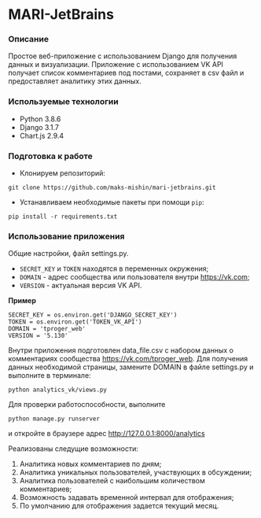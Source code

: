 # MARI-JetBrains


### Описание
Простое веб-приложение с использованием Django для получения данных и визуализации.
Приложение с использованием VK API получает список комментариев под постами, сохраняет в csv файл и предоставляет аналитику этих данных.

### Используемые технологии
- Python 3.8.6
- Django 3.1.7
- Chart.js 2.9.4


### Подготовка к работе
- Клонируем репозиторий:
```
git clone https://github.com/maks-mishin/mari-jetbrains.git
```

- Устанавливаем необходимые пакеты при помощи `pip`:
```
pip install -r requirements.txt
```

### Использование приложения

Общие настройки, файл settings.py.
- `SECRET_KEY` и `TOKEN` находятся в переменных окружения;
- `DOMAIN` - адрес сообщества или пользователя внутри https://vk.com;
- `VERSION` - актуальная версия VK API.

**Пример**
```
SECRET_KEY = os.environ.get('DJANGO_SECRET_KEY')
TOKEN = os.environ.get('TOKEN_VK_API')
DOMAIN = 'tproger_web'
VERSION = '5.130'
```

Внутри приложения подготовлен data_file.csv с набором данных о комментариях сообщества https://vk.com/tproger_web.
Для получения данных необходимой страницы, замените DOMAIN в файле settings.py и выполните в терминале:
```
python analytics_vk/views.py
```

Для проверки работоспособности, выполните
```
python manage.py runserver
```
и откройте в браузере адрес http://127.0.0.1:8000/analytics

Реализованы следущие возможности:
1. Аналитика новых комментариев по дням;
2. Аналитика уникальных пользователей, участвующих в обсуждении;
3. Аналитика пользователей с наибольшим количеством комментариев;
4. Возможность задавать временной интервал для отображения;
5. По умолчанию для отображения задается текущий месяц.
